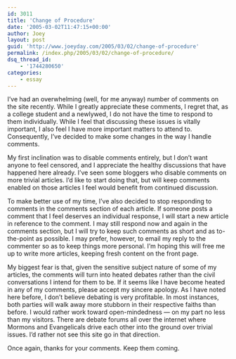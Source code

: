 ```yaml
---
id: 3011
title: 'Change of Procedure'
date: '2005-03-02T11:47:15+00:00'
author: Joey
layout: post
guid: 'http://www.joeyday.com/2005/03/02/change-of-procedure'
permalink: /index.php/2005/03/02/change-of-procedure/
dsq_thread_id:
    - '1744280650'
categories:
    - essay
---
```


I’ve had an overwhelming (well, for me anyway) number of comments on the site recently. While I greatly appreciate these comments, I regret that, as a college student and a newlywed, I do not have the time to respond to them individually. While I feel that discussing these issues is vitally important, I also feel I have more important matters to attend to. Consequently, I’ve decided to make some changes in the way I handle comments.

My first inclination was to disable comments entirely, but I don’t want anyone to feel censored, and I appreciate the healthy discussions that have happened here already. I’ve seen some bloggers who disable comments on more trivial articles. I’d like to start doing that, but will keep comments enabled on those articles I feel would benefit from continued discussion.

To make better use of my time, I’ve also decided to stop responding to comments in the comments section of each article. If someone posts a comment that I feel deserves an individual response, I will start a new article in reference to the comment. I may still respond now and again in the comments section, but I will try to keep such comments as short and as to-the-point as possible. I may prefer, however, to email my reply to the commenter so as to keep things more personal. I’m hoping this will free me up to write more articles, keeping fresh content on the front page.

My biggest fear is that, given the sensitive subject nature of some of my articles, the comments will turn into heated debates rather than the civil conversations I intend for them to be. If it seems like I have become heated in any of my comments, please accept my sincere apology. As I have noted here before, I don’t believe debating is very profitable. In most instances, both parties will walk away more stubborn in their respective faiths than before. I would rather work toward open-mindedness — on my part no less than my visitors. There are debate forums all over the internet where Mormons and Evangelicals drive each other into the ground over trivial issues. I’d rather not see this site go in that direction.

Once again, thanks for your comments. Keep them coming.